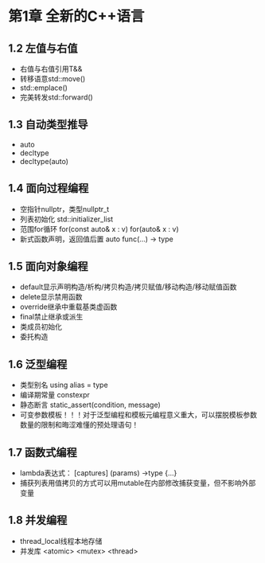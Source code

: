 # 第1章 全新的C++语言
## 1.2 左值与右值
+ 右值与右值引用T&& 
+ 转移语意std::move()
+ std::emplace()
+ 完美转发std::forward()

## 1.3 自动类型推导
+ auto
+ decltype
+ decltype(auto)

## 1.4 面向过程编程
+ 空指针nullptr，类型nullptr_t
+ 列表初始化 std::initializer_list
+ 范围for循环 for(const auto& x : v)  for(auto& x : v)
+ 新式函数声明，返回值后置 auto func(...) -> type

## 1.5 面向对象编程
+ default显示声明构造/析构/拷贝构造/拷贝赋值/移动构造/移动赋值函数
+ delete显示禁用函数
+ override继承中重载基类虚函数
+ final禁止继承或派生
+ 类成员初始化
+ 委托构造

## 1.6 泛型编程
+ 类型别名 using alias = type
+ 编译期常量 constexpr
+ 静态断言 static_assert(condition, message)
+ 可变参数模板！！！对于泛型编程和模板元编程意义重大，可以摆脱模板参数数量的限制和晦涩难懂的预处理语句！

## 1.7 函数式编程
+ lambda表达式： [captures] (params) ->type {...}
+ 捕获列表用值拷贝的方式可以用mutable在内部修改捕获变量，但不影响外部变量

## 1.8 并发编程
+ thread_local线程本地存储
+ 并发库 &lt;atomic&gt; &lt;mutex&gt; &lt;thread&gt;